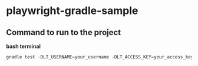 # playwright-gradle-sample

## Command to run to the project

**bash terminal**

```js
gradle test -DLT_USERNAME=your_username -DLT_ACCESS_KEY=your_access_key
```
